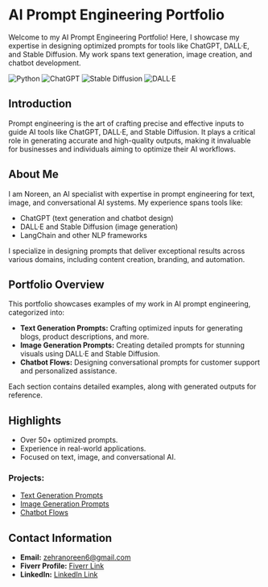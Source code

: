 # AI Prompt Engineering Portfolio
Welcome to my AI Prompt Engineering Portfolio! Here, I showcase my expertise in designing optimized prompts for tools like ChatGPT, DALL·E, and Stable Diffusion. My work spans text generation, image creation, and chatbot development.

![Python](https://img.shields.io/badge/Python-3.9-blue)
![ChatGPT](https://img.shields.io/badge/Tool-ChatGPT-brightgreen)
![Stable Diffusion](https://img.shields.io/badge/Tool-StableDiffusion-orange)
![DALL·E](https://img.shields.io/badge/Tool-DALL·E-blueviolet)

## Introduction
Prompt engineering is the art of crafting precise and effective inputs to guide AI tools like ChatGPT, DALL·E, and Stable Diffusion. It plays a critical role in generating accurate and high-quality outputs, making it invaluable for businesses and individuals aiming to optimize their AI workflows.

## About Me
I am Noreen, an AI specialist with expertise in prompt engineering for text, image, and conversational AI systems. My experience spans tools like:
- ChatGPT (text generation and chatbot design)
- DALL·E and Stable Diffusion (image generation)
- LangChain and other NLP frameworks

I specialize in designing prompts that deliver exceptional results across various domains, including content creation, branding, and automation.

## Portfolio Overview
This portfolio showcases examples of my work in AI prompt engineering, categorized into:
- **Text Generation Prompts:** Crafting optimized inputs for generating blogs, product descriptions, and more.
- **Image Generation Prompts:** Creating detailed prompts for stunning visuals using DALL·E and Stable Diffusion.
- **Chatbot Flows:** Designing conversational prompts for customer support and personalized assistance.

Each section contains detailed examples, along with generated outputs for reference.



## Highlights
- Over 50+ optimized prompts.
- Experience in real-world applications.
- Focused on text, image, and conversational AI.



### Projects:

- [Text Generation Prompts](Prompts/Examples/ai_healthcare_blog.md)
- [Image Generation Prompts](../../examples/images/dragon_castle.png)
- [Chatbot Flows](https://github.com/Noreen999/flask_app/tree/main/chatbot_flows)


## Contact Information
- **Email:** [zehranoreen6@gmail.com](mailto:zehranoreen6@gmail.com)  
- **Fiverr Profile:** [Fiverr Link](https://www.fiverr.com/noreen_zehra/buying?source=avatar_menu_profile)  
- **LinkedIn:** [LinkedIn Link](https://www.linkedin.com/in/noreen-zehra-a927a923a/)  
